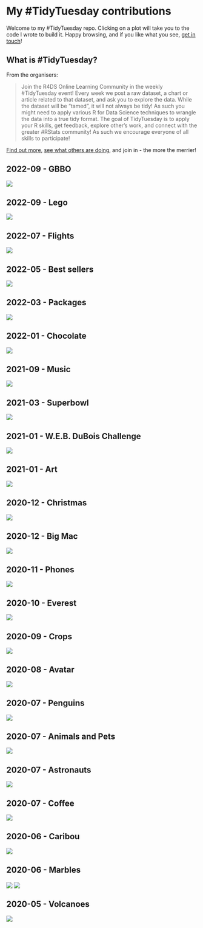 My \#TidyTuesday contributions
================

Welcome to my \#TidyTuesday repo. Clicking on a plot will take you to
the code I wrote to build it. Happy browsing, and if you like what you
see, [get in touch](https://twitter.com/cararthompson)!

## What is \#TidyTuesday?

From the organisers:

> Join the R4DS Online Learning Community in the weekly \#TidyTuesday
> event! Every week we post a raw dataset, a chart or article related to
> that dataset, and ask you to explore the data. While the dataset will
> be “tamed”, it will not always be tidy! As such you might need to
> apply various R for Data Science techniques to wrangle the data into a
> true tidy format. The goal of TidyTuesday is to apply your R skills,
> get feedback, explore other’s work, and connect with the greater
> \#RStats community! As such we encourage everyone of all skills to
> participate!

[Find out
more](https://github.com/rfordatascience/tidytuesday/blob/master/README.md),
[see what others are
doing](https://twitter.com/hashtag/TidyTuesday?src=hashtag_click), and
join in - the more the merrier!

## 2022-09 - GBBO

<a href='scripts/202210_gbbo.R' target='_blank'><img src="plots/202210_gbbo.png" align="center"/></a>

## 2022-09 - Lego

<a href='scripts/202209_lego.R' target='_blank'><img src="plots/202209_lego.png" align="center"/></a>

## 2022-07 - Flights

<a href='scripts/202207_flights.R' target='_blank'><img src="plots/202207_flights.png" align="center"/></a>

## 2022-05 - Best sellers

<a href='scripts/202205_best-sellers.R' target='_blank'><img src="plots/202205_best-sellers.png" align="center"/></a>

## 2022-03 - Packages

<a href='scripts/202203_packages.R' target='_blank'><img src="plots/202203_packages.png" align="center"/></a>

## 2022-01 - Chocolate

<a href='scripts/202201_chocolate.R' target='_blank'><img src="plots/202201_chocolate.png" align="center"/></a>

## 2021-09 - Music

<a href='scripts/202109_music.R' target='_blank'><img src="plots/202109_music.png" align="center"/></a>

## 2021-03 - Superbowl

<a href='scripts/202103_superbowl.R' target='_blank'><img src="plots/202103_superbowl.gif" align="center"/></a>

## 2021-01 - W.E.B. DuBois Challenge

<a href='scripts/202102_webdubois.R' target='_blank'><img src="plots/202102_webdubois.png" align="center"/></a>

## 2021-01 - Art

<a href='scripts/202101_art.R' target='_blank'><img src="plots/202101_art.png" align="center"/></a>

## 2020-12 - Christmas

<a href='scripts/202012_christmasCard.R' target='_blank'><img src="plots/202012_christmasCard.gif" align="center"/></a>

## 2020-12 - Big Mac

<a href='scripts/202012_bigmac.R' target='_blank'><img src="plots/202012_bigmac.gif" align="center"/></a>

## 2020-11 - Phones

<a href='scripts/202011_phones.R' target='_blank'><img src="plots/202011_phones.png" align="center"/></a>

## 2020-10 - Everest

<a href='scripts/202010_everest.R' target='_blank'><img src="plots/202010_everest.png" align="center"/></a>

## 2020-09 - Crops

<a href='scripts/202009_crops.R' target='_blank'><img src="plots/202009_crops.png" align="center"/></a>

## 2020-08 - Avatar

<a href='scripts/202008_avatar.R' target='_blank'><img src="plots/202008_avatar.png" align="center"/></a>

## 2020-07 - Penguins

<a href='scripts/202007d_penguins.R' target='_blank'><img src="plots/202007d_penguins.png" align="center"/></a>

## 2020-07 - Animals and Pets

<a href='scripts/202007c_pets.R' target='_blank'><img src="plots/202007c_pets.gif" align="center"/></a>

## 2020-07 - Astronauts

<a href='scripts/202007b_astronauts.R' target='_blank'><img src="plots/202007b_astronauts.png" align="center"/></a>

## 2020-07 - Coffee

<a href='scripts/202007_coffee.R' target='_blank'><img src="plots/202007_coffee.png" align="center"/></a>

## 2020-06 - Caribou

<a href='scripts/202006b_caribou.R' target='_blank'><img src="plots/202006b_caribou.gif" align="center"/></a>

## 2020-06 - Marbles

<a href='scripts/202006_marbles.R' target='_blank'><img src="plots/202006_marbles1.gif" align="center"/></a>
<a href='scripts/202006_marbles.R' target='_blank'><img src="plots/202006_marbles2.gif" align="center"/></a>

## 2020-05 - Volcanoes

<a href='scripts/202005_volcanoes.R' target='_blank'><img src="plots/202005_volcanoes.gif" align="center"/></a>
